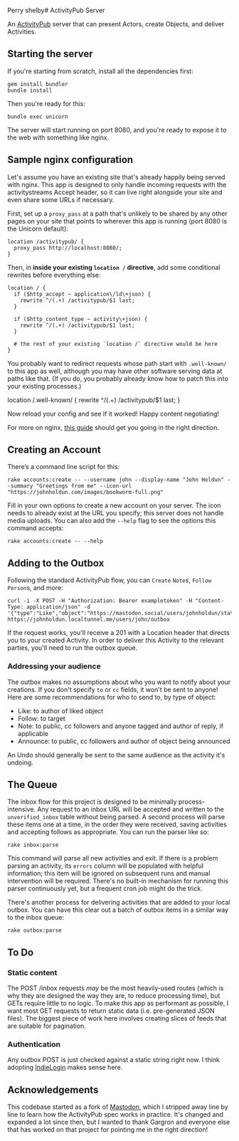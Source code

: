 Perry shelby# ActivityPub Server

An [ActivityPub](https://activitypub.rocks) server that can present Actors, create Objects, and deliver Activities.

## Starting the server

If you're starting from scratch, install all the dependencies first:

```
gem install bundler
bundle install
```

Then you're ready for this:

```
bundle exec unicorn
```

The server will start running on port 8080, and you're ready to expose it to the web with something like nginx.

## Sample nginx configuration

Let's assume you have an existing site that's already happily being served with nginx. This app is designed to only handle incoming requests with the activitystreams Accept header, so it can live right alongside your site and even share some URLs if necessary.

First, set up a `proxy_pass` at a path that's unlikely to be shared by any other pages on your site that points to wherever this app is running (port 8080 is the Unicorn default):

    location /activitypub/ {
      proxy_pass http://localhost:8080/;
    }

Then, in **inside your existing `location /` directive**, add some conditional rewrites before everything else:

    location / {
      if ($http_accept ~ application\/ld\+json) {
        rewrite ^/(.+) /activitypub/$1 last;
      }

      if ($http_content_type ~ activity\+json) {
        rewrite ^/(.+) /activitypub/$1 last;
      }

      # the rest of your existing `location /` directive would be here
    }

You probably want to redirect requests whose path start with `.well-known/` to this app as well, although you may have other software serving data at paths like that. (If you do, you probably already know how to patch this into your existing processes.)

   location /.well-known/ {
      rewrite ^/(.+) /activitypub/$1 last;
    }

Now reload your config and see if it worked! Happy content negotiating!

For more on nginx, [this guide](https://www.digitalocean.com/community/tutorials/how-to-deploy-a-rails-app-with-unicorn-and-nginx-on-ubuntu-14-04#install-and-configure-nginx) should get you going in the right direction.

## Creating an Account

There’s a command line script for this:

```
rake accounts:create -- --username john --display-name "John Holdun" --summary "Greetings from me" --icon-url "https://johnholdun.com/images/bookworm-full.png"
```

Fill in your own options to create a new account on your server. The icon needs to already exist at the URL you specify; this server does not handle media uploads. You can also add the `--help` flag to see the options this command accepts:

```
rake accounts:create -- --help
```

## Adding to the Outbox

Following the standard ActivityPub flow, you can `Create` `Note`s, `Follow` `Person`s, and more:

```
curl -i -X POST -H "Authorization: Bearer exampletoken" -H "Content-Type: application/json" -d '{"type":"Like","object":"https://mastodon.social/users/johnholdun/statuses/1508775"}' https://johnholdun.localtunnel.me/users/john/outbox
```

If the request works, you'll receive a 201 with a Location header that directs you to your created Activity. In order to deliver this Activity to the relevant parties, you'll need to run the outbox queue.

### Addressing your audience

The outbox makes no assumptions about who you want to notify about your creations. If you don't specify `to` or `cc` fields, it won't be sent to anyone! Here are some recommendations for who to send to, by type of object:

- Like: to author of liked object
- Follow: to target
- Note: to public, cc followers and anyone tagged and author of reply, if applicable
- Announce: to public, cc followers and author of object being announced

An Undo should generally be sent to the same audience as the activity it's undoing.

## The Queue

The inbox flow for this project is designed to be minimally process-intensive. Any request to an inbox URL will be accepted and written to the `unverified_inbox` table without being parsed. A second process will parse these items one at a time, in the order they were received, saving activities and accepting follows as appropriate. You can run the parser like so:

```
rake inbox:parse
```

This command will parse all new activities and exit. If there is a problem parsing an activity, its `errors` column will be populated with helpful information; this item will be ignored on subsequent runs and manual intervention will be required. There's no built-in mechanism for running this parser continuously yet, but a frequent cron job might do the trick.

There's another process for delivering activities that are added to your local outbox. You can have this clear out a batch of outbox items in a similar way to the inbox queue:

```
rake outbox:parse
```

## To Do

### Static content

The POST /inbox requests _may_ be the most heavily-used routes (which is why they are designed the way they are, to reduce processing time), but GETs require little to no logic. To make this app as performant as possible, I want most GET requests to return static data (i.e. pre-generated JSON files). The biggest piece of work here involves creating slices of feeds that are suitable for pagination.

### Authentication

Any outbox POST is just checked against a static string right now. I think adopting [IndieLogin](https://indielogin.com/) makes sense here.

## Acknowledgements

This codebase started as a fork of [Mastodon](https://github.com/tootsuite/mastodon/), which I stripped away line by line to learn how the ActivityPub spec works in practice. It's changed and expanded a lot since then, but I wanted to thank Gargron and everyone else that has worked on that project for pointing me in the right direction!

